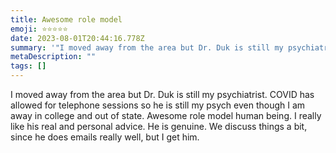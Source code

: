 ```yaml
---
title: Awesome role model
emoji: ⭐⭐⭐⭐⭐
date: 2023-08-01T20:44:16.778Z
summary: '"I moved away from the area but Dr. Duk is still my psychiatrist."'
metaDescription: ""
tags: []
---
```

I moved away from the area but Dr. Duk is still my psychiatrist. COVID has allowed for telephone sessions so he is still my psych even though I am away in college and out of state. Awesome role model human being. I really like his real and personal advice. He is genuine. We discuss things a bit, since he does emails really well, but I get him.